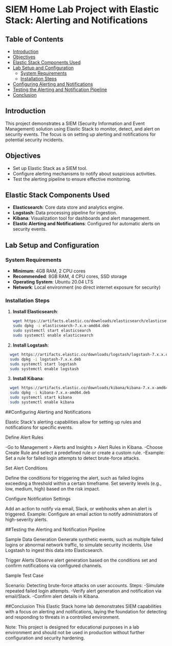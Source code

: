 # SIEM Home Lab Project with Elastic Stack: Alerting and Notifications

## Table of Contents
- [Introduction](#introduction)
- [Objectives](#objectives)
- [Elastic Stack Components Used](#elastic-stack-components-used)
- [Lab Setup and Configuration](#lab-setup-and-configuration)
  - [System Requirements](#system-requirements)
  - [Installation Steps](#installation-steps)
- [Configuring Alerting and Notifications](#configuring-alerting-and-notifications)
- [Testing the Alerting and Notification Pipeline](#testing-the-alerting-and-notification-pipeline)
- [Conclusion](#conclusion)

## Introduction
This project demonstrates a SIEM (Security Information and Event Management) solution using Elastic Stack to monitor, detect, and alert on security events. The focus is on setting up alerting and notifications for potential security incidents.

## Objectives
- Set up Elastic Stack as a SIEM tool.
- Configure alerting mechanisms to notify about suspicious activities.
- Test the alerting pipeline to ensure effective monitoring.

## Elastic Stack Components Used
- **Elasticsearch**: Core data store and analytics engine.
- **Logstash**: Data processing pipeline for ingestion.
- **Kibana**: Visualization tool for dashboards and alert management.
- **Elastic Alerting and Notifications**: Configured for automatic alerts on security events.

## Lab Setup and Configuration

### System Requirements
- **Minimum**: 4GB RAM, 2 CPU cores
- **Recommended**: 8GB RAM, 4 CPU cores, SSD storage
- **Operating System**: Ubuntu 20.04 LTS
- **Network**: Local environment (no direct internet exposure for security)

### Installation Steps
1. **Install Elasticsearch**:
   ```bash
   wget https://artifacts.elastic.co/downloads/elasticsearch/elasticsearch-7.x.x-amd64.deb
   sudo dpkg -i elasticsearch-7.x.x-amd64.deb
   sudo systemctl start elasticsearch
   sudo systemctl enable elasticsearch
   ```
2. **Install Logstash**:
  ```bash
    wget https://artifacts.elastic.co/downloads/logstash/logstash-7.x.x.deb
    sudo dpkg -i logstash-7.x.x.deb
    sudo systemctl start logstash
    sudo systemctl enable logstash
```
3. **Install Kibana**:
  ```bash
    wget https://artifacts.elastic.co/downloads/kibana/kibana-7.x.x-amd64.deb
    sudo dpkg -i kibana-7.x.x-amd64.deb
    sudo systemctl start kibana
    sudo systemctl enable kibana
```

##Configuring Alerting and Notifications

Elastic Stack's alerting capabilities allow for setting up rules and notifications for specific events.

Define Alert Rules

-Go to Management > Alerts and Insights > Alert Rules in Kibana.
-Choose Create Rule and select a predefined rule or create a custom rule.
-Example: Set a rule for failed login attempts to detect brute-force attacks.

Set Alert Conditions

Define the conditions for triggering the alert, such as failed logins exceeding a threshold within a certain timeframe.
Set severity levels (e.g., low, medium, high) based on the risk impact.

Configure Notification Settings

Add an action to notify via email, Slack, or webhooks when an alert is triggered.
Example: Configure an email action to notify administrators of high-severity alerts.

##Testing the Alerting and Notification Pipeline

Sample Data Generation
Generate synthetic events, such as multiple failed logins or abnormal network traffic, to simulate security incidents.
Use Logstash to ingest this data into Elasticsearch.

Trigger Alerts
Observe alert generation based on the conditions set and confirm notifications via configured channels.

Sample Test Case

Scenario: Detecting brute-force attacks on user accounts.
Steps:
-Simulate repeated failed login attempts.
-Verify alert generation and notification via email/Slack.
-Confirm alert details in Kibana.

##Conclusion
This Elastic Stack home lab demonstrates SIEM capabilities with a focus on alerting and notifications, laying the foundation for detecting and responding to threats in a controlled environment.

Note: This project is designed for educational purposes in a lab environment and should not be used in production without further configuration and security hardening.
